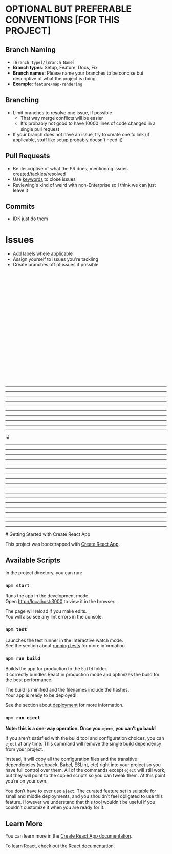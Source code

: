 # OPTIONAL BUT PREFERABLE CONVENTIONS [FOR THIS PROJECT]
## Branch Naming
- `[Branch Type]/[Branch Name]`
- **Branch types**: Setup, Feature, Docs, Fix
- **Branch names**: Please name your branches to be concise but descriptive of what the project is doing
- **Example**: `feature/map-rendering`
## Branching
- Limit branches to resolve one issue, if possible
  - That way merge conflicts will be easier
  - It's probably not good to have 10000 lines of code changed in a single pull request
- If your branch does not have an issue, try to create one to link (if applicable, stuff like setup probably doesn't need it)
## Pull Requests
- Be descriptive of what the PR does, mentioning issues created/tackles/resolved
- Use [keywords](https://docs.github.com/en/get-started/writing-on-github/working-with-advanced-formatting/using-keywords-in-issues-and-pull-requests) to close issues
- Reviewing's kind of weird with non-Enterprise so I think we can just leave it
## Commits
- IDK just do them
# Issues
- Add labels where applicable
- Assign yourself to issues you're tackling
- Create branches off of issues if possible
<br><br><br><br><br><br><br><br><br><br><br><br><br><br><br><br><br><br><br><br><br><br>
<hr><hr><hr><hr><hr><hr><hr><hr><hr><hr>hi<hr><hr><hr><hr><hr><hr><hr><hr><hr><hr><hr><hr><hr><hr><hr><hr><hr><hr>
# Getting Started with Create React App

This project was bootstrapped with [Create React App](https://github.com/facebook/create-react-app).

## Available Scripts

In the project directory, you can run:

### `npm start`

Runs the app in the development mode.\
Open [http://localhost:3000](http://localhost:3000) to view it in the browser.

The page will reload if you make edits.\
You will also see any lint errors in the console.

### `npm test`

Launches the test runner in the interactive watch mode.\
See the section about [running tests](https://facebook.github.io/create-react-app/docs/running-tests) for more information.

### `npm run build`

Builds the app for production to the `build` folder.\
It correctly bundles React in production mode and optimizes the build for the best performance.

The build is minified and the filenames include the hashes.\
Your app is ready to be deployed!

See the section about [deployment](https://facebook.github.io/create-react-app/docs/deployment) for more information.

### `npm run eject`

**Note: this is a one-way operation. Once you `eject`, you can’t go back!**

If you aren’t satisfied with the build tool and configuration choices, you can `eject` at any time. This command will remove the single build dependency from your project.

Instead, it will copy all the configuration files and the transitive dependencies (webpack, Babel, ESLint, etc) right into your project so you have full control over them. All of the commands except `eject` will still work, but they will point to the copied scripts so you can tweak them. At this point you’re on your own.

You don’t have to ever use `eject`. The curated feature set is suitable for small and middle deployments, and you shouldn’t feel obligated to use this feature. However we understand that this tool wouldn’t be useful if you couldn’t customize it when you are ready for it.

## Learn More

You can learn more in the [Create React App documentation](https://facebook.github.io/create-react-app/docs/getting-started).

To learn React, check out the [React documentation](https://reactjs.org/).
